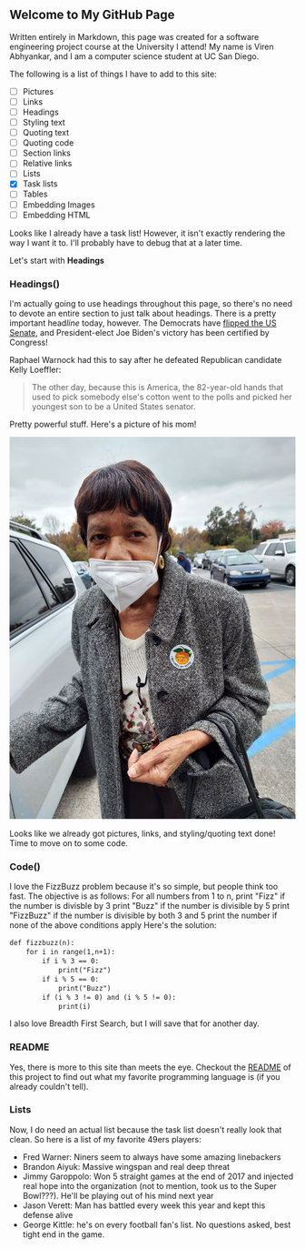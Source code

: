 ## Welcome to My GitHub Page

Written entirely in Markdown, this page was created for a software engineering project course at the University I attend! My name is Viren Abhyankar, and I am a computer science student at UC San Diego.

The following is a list of things I have to add to this site:

- [ ] Pictures
- [ ] Links
- [ ] Headings
- [ ] Styling text
- [ ] Quoting text
- [ ] Quoting code
- [ ] Section links
- [ ] Relative links
- [ ] Lists
- [x] Task lists
- [ ] Tables
- [ ] Embedding Images
- [ ] Embedding HTML

Looks like I already have a task list! However, it isn't exactly rendering the way I want it to. I'll probably have to debug that at a later time. 

Let's start with **Headings**

### Headings()

I'm actually going to use headings throughout this page, so there's no need to devote an entire section to just talk about headings. There is a pretty important head*line* today, however. The Democrats have [flipped the US Senate](https://www.businessinsider.com/georgia-senate-runoff-election-results-democrats-regain-control-2020-10), and President-elect Joe Biden's victory has been certified by Congress!

Raphael Warnock had this to say after he defeated Republican candidate Kelly Loeffler:

> The other day, because this is America, the 82-year-old hands that used to pick somebody else's cotton went to the polls and picked her youngest son to be a United States senator.

Pretty powerful stuff. Here's a picture of his mom!

![](warnock.jpeg)

Looks like we already got pictures, links, and styling/quoting text done! Time to move on to some code. 

### Code()

I love the FizzBuzz problem because it's so simple, but people think too fast. The objective is as follows:
For all numbers from 1 to n, 
   print "Fizz" if the number is divisble by 3
   print "Buzz" if the number is divisible by 5
   print "FizzBuzz" if the number is divisible by both 3 and 5
   print the number if none of the above conditions apply 
Here's the solution:
```
def fizzbuzz(n):
    for i in range(1,n+1):
        if i % 3 == 0:
            print("Fizz")
        if i % 5 == 0:
            print("Buzz")
        if (i % 3 != 0) and (i % 5 != 0):
            print(i)
```

I also love Breadth First Search, but I will save that for another day.

### README

Yes, there is more to this site than meets the eye. Checkout the [README](README.md) of this project to find out what my favorite programming language is (if you already couldn't tell).

### Lists

Now, I do need an actual list because the task list doesn't really look that clean. So here is a list of my favorite 49ers players:
- Fred Warner: Niners seem to always have some amazing linebackers
- Brandon Aiyuk: Massive wingspan and real deep threat
- Jimmy Garoppolo: Won 5 straight games at the end of 2017 and injected real hope into the organization (not to mention, took us to the Super Bowl???). He'll be playing out of his mind next year
- Jason Verett: Man has battled every week this year and kept this defense alive
- George Kittle: he's on every football fan's list. No questions asked, best tight end in the game.


